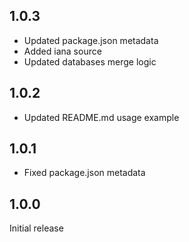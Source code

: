 ## 1.0.3

- Updated package.json metadata
- Added iana source
- Updated databases merge logic

## 1.0.2

- Updated README.md usage example

## 1.0.1

- Fixed package.json metadata

## 1.0.0

Initial release
